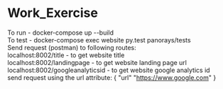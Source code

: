 # Work_Exercise
 To run - docker-compose up --build  
 To test - docker-compose exec website py.test panorays/tests  
 Send request (postman) to following routes:  
 localhost:8002/title - to get website title  
 localhost:8002/landingpage - to get website landing page url  
 localhost:8002/googleanalyticsid - to get website google analytics id  
 send request using the url attribute: { "url" "https://www.google.com" }  
